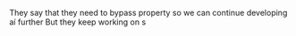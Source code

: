 They say that they need to bypass property so we can continue developing aí further 
But they keep working on s
